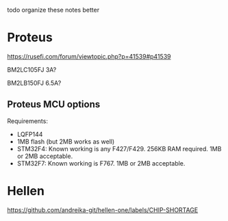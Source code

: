 todo organize these notes better

# Proteus

https://rusefi.com/forum/viewtopic.php?p=41539#p41539

BM2LC105FJ 3A?

BM2LB150FJ 6.5A?

## Proteus MCU options

Requirements:
- LQFP144 
- 1MB flash (but 2MB works as well)
- STM32F4: Known working is any F427/F429.  256KB RAM required. 1MB or 2MB acceptable.
- STM32F7: Known working is F767. 1MB or 2MB acceptable.

# Hellen

https://github.com/andreika-git/hellen-one/labels/CHIP-SHORTAGE